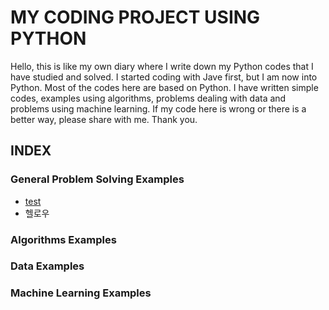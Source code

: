 # MY CODING PROJECT USING PYTHON

Hello, this is like my own diary where I write down my Python codes that I have studied and solved.
I started coding with Jave first, but I am now into Python. Most of the codes here are based on Python.
I have written simple codes, examples using algorithms, problems dealing with data and problems using machine learning.
If my code here is wrong or there is a better way, please share with me.
Thank you.

## INDEX

### General Problem Solving Examples

- [test](https://github.com/jaewon4067/Math_Box/blob/main/folder/hello)
- 헬로우
### Algorithms Examples
### Data Examples
### Machine Learning Examples
  

